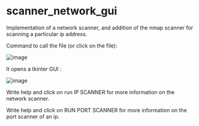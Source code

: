 # scanner_network_gui
Implementation of a network scanner, and addition of the nmap scanner for scanning a particular ip address.

Command to call the file (or click on the file):

![image](https://user-images.githubusercontent.com/85711559/178444059-d93dc945-122f-47cd-8380-25fa2a7d2b8f.png)

It opens a tkinter GUI :

![image](https://user-images.githubusercontent.com/85711559/178448064-929e3bf8-e700-49fe-b9a7-aea577ca9d53.png)

Write help and click on run IP SCANNER for more information on the network scanner.

Write help and click on RUN PORT SCANNER for more information on the port scanner of an ip.
